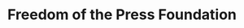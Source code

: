 ---
facebook: https://facebook.com/FreedomofthePressFoundation
logohandle: freedompress
sort: freedom
title: Freedom of the Press Foundation
twitter: https://x.com/FreedomofPress
website: https://freedom.press/
wikipedia: https://en.wikipedia.org/wiki/Freedom_of_the_Press_Foundation
---